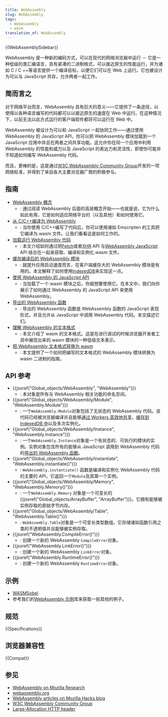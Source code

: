 ```yaml
---
title: WebAssembly
slug: WebAssembly
tags:
  - WebAssembly
  - wasm
translation_of: WebAssembly
---
```

{{WebAssemblySidebar}}

WebAssembly 是一种新的编码方式，可以在现代的网络浏览器中运行 － 它是一种低级的类汇编语言，具有紧凑的二进制格式，可以接近原生的性能运行，并为诸如 C / C ++等语言提供一个编译目标，以便它们可以在 Web 上运行。它也被设计为可以与 JavaScript 共存，允许两者一起工作。

## 简而言之

对于网络平台而言，WebAssembly 具有巨大的意义——它提供了一条途径，以使得以各种语言编写的代码都可以以接近原生的速度在 Web 中运行。在这种情况下，以前无法以此方式运行的客户端软件都将可以运行在 Web 中。

WebAssembly 被设计为可以和 JavaScript 一起协同工作——通过使用 WebAssembly 的 JavaScript API，你可以把 WebAssembly 模块加载到一个 JavaScript 应用中并且在两者之间共享功能。这允许你在同一个应用中利用 WebAssembly 的性能和威力以及 JavaScript 的表达力和灵活性，即使你可能并不知道如何编写 WebAssembly 代码。

而且，更棒的是，这是通过[W3C WebAssembly Community Group](https://www.w3.org/community/webassembly/)开发的一项网络标准，并得到了来自各大主要浏览器厂商的积极参与。

## 指南

- [WebAssembly 概念](/zh-CN/docs/WebAssembly/Concepts)
  - : 通过阅读 WebAssembly 后面的高层概念开始——也就是说，它为什么如此有用，它是如何适应网络平台的（以及其他）和如何使用它。
- [从 C/C++编译为 WebAssembly](/zh-CN/docs/WebAssembly/C_to_wasm)
  - : 当你使用 C/C++编写了代码后，你可以使用诸如 Emscripten 的工具把它编译为.wasm 文件。让我们看看这是如何工作的。
- [加载运行 WebAssembly 代码](/zh-CN/docs/WebAssembly/Loading_and_running)
  - : 本文介绍如何通过把[Fetch](/zh-CN/docs/Web/API/Fetch_API)或者[XHR](/zh-CN/docs/Web/API/XMLHttpRequest) API 与[WebAssembly JavaScript ](/zh-CN/docs/Web/JavaScript/Reference/Global_Objects/WebAssembly)API 结合在一起来获取、编译和实例化.wasm 文件。
- [缓存编译后的 WebAssembly 模块](/zh-CN/docs/WebAssembly/Caching_modules)
  - : 就提升应用启动速度而言，在客户端缓存大的 WebAssembly 模块是有用的。本文解释了如何使用[IndexedDB](/zh-CN/docs/Web/API/IndexedDB_API)来实现这一点。
- [使用 WebAssembly 的 JavaScript API](/zh-CN/docs/WebAssembly/Using_the_JavaScript_API)
  - : 当加载了一个.wasm 模块之后，你就想要使用它。在本文中，我们向你展示了如何通过 WebAssembly 的 JavaScript API 来使用 WebAssembly。
- [导出的 WebAssembly 函数](/zh-CN/docs/WebAssembly/Exported_functions)
  - : 导出的 WebAssembly 函数是 WebAssembly 函数的 JavaScript 表现形式，并且允许从 JavaScript 中调用 WebAssembly 代码。本文描述它们。
- [理解 WebAssembly 的文本格式](/zh-CN/docs/WebAssembly/Understanding_the_text_format)
  - : 本文介绍了 wasm 的文本格式。这是在进行调试的时候浏览器开发者工具中展现出来的.wasm 模块的一种低级文本表示。
- [把 WebAssembly 文本格式转换为 wasm](/zh-CN/docs/WebAssembly/Text_format_to_wasm)
  - : 本文提供了一个如何把编写的文本格式的 WebAssembly 模块转换为 wasm 二进制的指南。

## API 参考

- {{jsxref("Global_objects/WebAssembly", "WebAssembly")}}
  - : 本对象是所有与 WebAssembly 相关功能的命名空间。
- {{jsxref("Global_objects/WebAssembly/Module", "WebAssembly.Module")}}
  - : 一个`WebAssembly.Module`对象包括了无状态的 WebAssembly 代码。该代码已经被浏览器编译并且能够[通过 Workers 高效地共享](/zh-CN/docs/Web/API/Worker/postMessage)，[缓存到 IndexedDB 中](/zh-CN/docs/WebAssembly/Caching_modules)以及多次实例化。
- {{jsxref("Global_objects/WebAssembly/Instance", "WebAssembly.Instance")}}
  - : 一个`WebAssembly.Instance`对象是一个有状态的、可执行的模块的实例。实例对象包含所有的能够从 JavaScript 调用到 WebAssembly 代码的[导出的 WebAssembly 函数](/zh-CN/docs/WebAssembly/Exported_functions)。
- {{jsxref("Global_objects/WebAssembly/instantiate", "WebAssembly.instantiate()")}}
  - : `WebAssembly.instantiate()` 函数是编译和实例化 WebAssembly 代码的主要的 API，它返回一个`Module`及其第一个实例。
- {{jsxref("Global_objects/WebAssembly/Memory", "WebAssembly.Memory()")}}
  - : 一个`WebAssembly.Memory` 对象是一个可变长的{{jsxref("Global_objects/ArrayBuffer", "ArrayBuffer")}}。它拥有能够被实例存取的原始字节内存。
- {{jsxref("Global_objects/WebAssembly/Table", "WebAssembly.Table()")}}
  - : `WebAssembly.Table`对象是一个可变长类型数组。它存储诸如函数引用之类的不透明值并且能够被实例存取。
- {{jsxref("WebAssembly.CompileError()")}}
  - : 创建一个新的 WebAssembly `CompileError`对象。
- {{jsxref("WebAssembly.LinkError()")}}
  - : 创建一个新的 WebAssembly `LinkError`对象。
- {{jsxref("WebAssembly.RuntimeError()")}}
  - : 创建一个新的 WebAssembly `RuntimeError`对象。

## 示例

- [WASMSobel](https://github.com/JasonWeathersby/WASMSobel)
- 参考我们的[WebAssembly 示例](https://github.com/mdn/webassembly-examples/)库来获取一些其他的例子。

## 规范

{{Specifications}}

## 浏览器兼容性

{{Compat}}

## 参见

- [WebAssembly on Mozilla Research](https://research.mozilla.org/webassembly/)
- [webassembly.org](http://webassembly.org/)
- [WebAssembly articles on Mozilla Hacks blog](https://hacks.mozilla.org/category/webassembly/)
- [W3C WebAssembly Community Group](https://www.w3.org/community/webassembly/)
- [Large-Allocation HTTP header](/zh-CN/docs/Web/HTTP/Headers/Large-Allocation)
